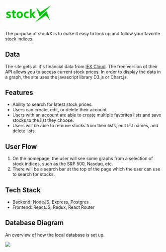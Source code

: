 # <img src="https://raw.githubusercontent.com/jasparvb/stockX-frontend/master/public/stockX-logo.png" alt="alt text" width="150px" height="auto">  
The purpose of stockX is to make it easy to look up and follow your favorite stock indices.


## Data
The site gets all it's financial data from [IEX Cloud](https://iexcloud.io/). The free version of their API allows you to access current stock prices.
In order to display the data in a graph, the site uses the javascript library D3.js or Chart.js.

## Features
- Ability to search for latest stock prices.
- Users can create, edit, or delete their account
- Users with an account are able to create multiple favorites lists and save stocks to the list they choose.
- Users will be able to remove stocks from their lists, edit list names, and delete lists.

## User Flow
1. On the homepage, the user will see some graphs from a selection of stock indices, such as the S&P 500, Nasdaq, etc.
2. There will be a search bar at the top of the page which the user can use to search for stocks.

## Tech Stack
- Backend: NodeJS, Express, Postgres
- Frontend: ReactJS, Redux, React Router

## Database Diagram
An overview of how the local database is set up.

![](https://raw.githubusercontent.com/jasparvb/isports-capstone/master/static/img/tables.JPG)